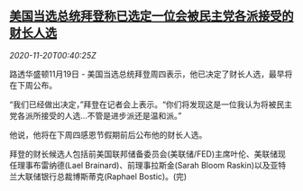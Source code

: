 <!--1605835395000-->
[美国当选总统拜登称已选定一位会被民主党各派接受的财长人选](https://cn.reuters.com/article/trump-finmin-candidate-1119-thur-idCNKBS28002U)
------

<div><i>2020-11-20T00:40:25Z</i></div><p>路透华盛顿11月19日 - 美国当选总统拜登周四表示，他已决定了财长人选，最早将在下周公布。</p><p>“我们已经做出决定，”拜登在记者会上表示。“你们将发现这是一位我认为将被民主党各派所接受的人选...不管是进步派还是温和派。”</p><p>他说，他将在下周四感恩节假期前后公布他的财长人选。</p><p>拜登的财长候选人包括前美国联邦储备委员会(美联储/FED)主席叶伦、美联储现任理事布雷纳德(Lael Brainard)、前理事拉斯金(Sarah Bloom Raskin)以及亚特兰大联储银行总裁博斯蒂克(Raphael Bostic)。(完)</p>
